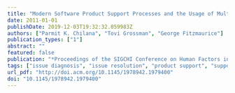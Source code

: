 ```yaml
---
title: "Modern Software Product Support Processes and the Usage of Multimedia Formats"
date: 2011-01-01
publishDate: 2019-12-03T19:32:32.059983Z
authors: ["Parmit K. Chilana", "Tovi Grossman", "George Fitzmaurice"]
publication_types: ["1"]
abstract: ""
featured: false
publication: "*Proceedings of the SIGCHI Conference on Human Factors in Computing Systems*"
tags: ["issue diagnosis", "issue resolution", "product support", "support tools"]
url_pdf: "http://doi.acm.org/10.1145/1978942.1979400"
doi: "10.1145/1978942.1979400"
---
```


